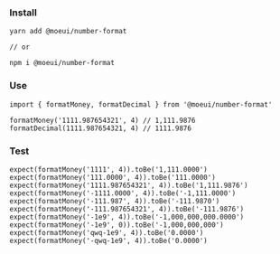 ### Install

    yarn add @moeui/number-format  

    // or 

    npm i @moeui/number-format
### Use

    import { formatMoney, formatDecimal } from '@moeui/number-format'

    formatMoney('1111.987654321', 4) // 1,111.9876
    formatDecimal(1111.987654321, 4) // 1111.9876

### Test

    expect(formatMoney('1111', 4)).toBe('1,111.0000')
    expect(formatMoney('111.0000', 4)).toBe('111.0000')
    expect(formatMoney('1111.987654321', 4)).toBe('1,111.9876')
    expect(formatMoney('-1111.0000', 4)).toBe('-1,111.0000')
    expect(formatMoney('-111.987', 4)).toBe('-111.9870')
    expect(formatMoney('-111.987654321', 4)).toBe('-111.9876')
    expect(formatMoney('-1e9', 4)).toBe('-1,000,000,000.0000')
    expect(formatMoney('-1e9', 0)).toBe('-1,000,000,000')
    expect(formatMoney('qwq-1e9', 4)).toBe('0.0000')
    expect(formatMoney('-qwq-1e9', 4)).toBe('0.0000')